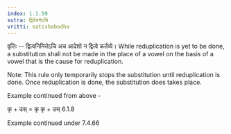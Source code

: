 ```yaml
---
index: 1.1.59
sutra: द्विर्वचनेऽचि
vritti: satishabodha
---
```



वृत्तिः -- द्वित्वनिमित्तेऽचि अच आदेशो न द्वित्वे कर्तव्ये। While reduplication is yet to be done, a substitution shall not be made in the place of a vowel on the basis of a vowel that is the cause for reduplication.

Note: This rule only temporarily stops the substitution until reduplication is done. Once reduplication is done, the substitution does takes place.


Example continued from above -


कृ + उस् = कृ कृ + उस् 6.1.8


Example continued under 7.4.66

